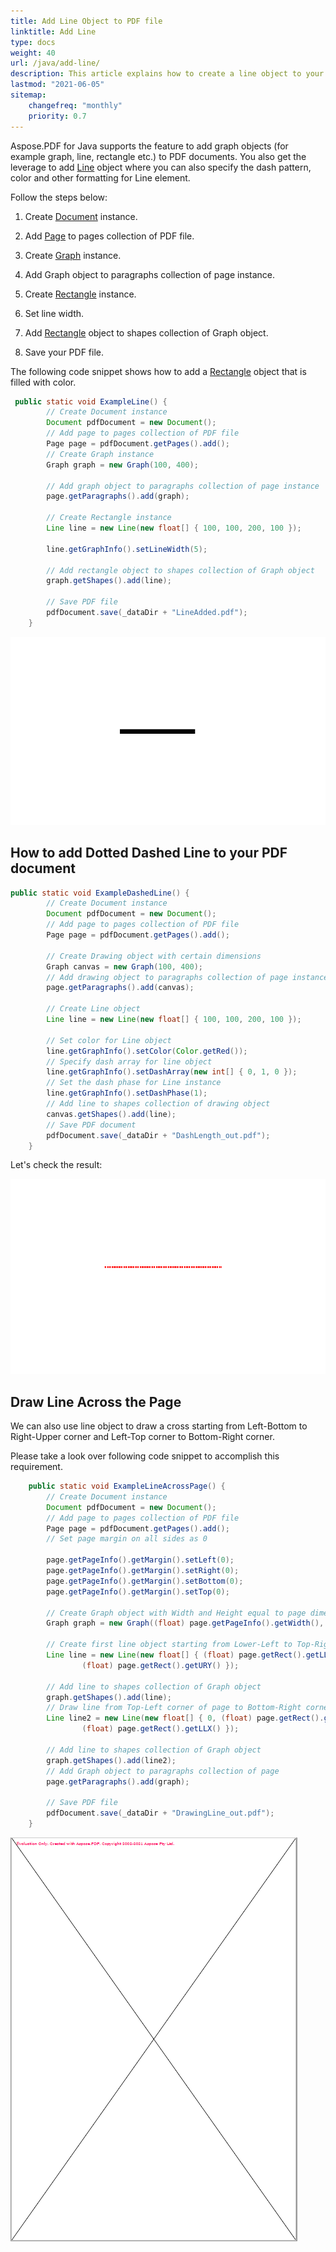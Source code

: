 ```yaml
---
title: Add Line Object to PDF file
linktitle: Add Line
type: docs
weight: 40
url: /java/add-line/
description: This article explains how to create a line object to your PDF using Aspose.PDF for Java.
lastmod: "2021-06-05"
sitemap:
    changefreq: "monthly"
    priority: 0.7
---
```


Aspose.PDF for Java supports the feature to add graph objects (for example graph, line, rectangle etc.) to PDF documents. You also get the leverage to add [Line](https://apireference.aspose.com/pdf/java/com.aspose.pdf.drawing/Line) object where you can also specify the dash pattern, color and other formatting for Line element.

Follow the steps below:

1. Create [Document](https://apireference.aspose.com/pdf/java/com.aspose.pdf/Document) instance.

1. Add [Page](https://apireference.aspose.com/pdf/java/com.aspose.pdf/Page) to pages collection of PDF file.

1. Create [Graph](https://apireference.aspose.com/pdf/java/com.aspose.pdf.drawing/Graph) instance.

1. Add Graph object to paragraphs collection of page instance.

1. Create [Rectangle](https://apireference.aspose.com/java/pdf/com.aspose.pdf/Rectangle) instance.

1. Set line width.

1. Add [Rectangle](https://apireference.aspose.com/java/pdf/com.aspose.pdf/Rectangle) object to shapes collection of Graph object.

1. Save your PDF file.

The following code snippet shows how to add a [Rectangle](https://apireference.aspose.com/java/pdf/com.aspose.pdf/Rectangle) object that is filled with color.

```java
 public static void ExampleLine() {
        // Create Document instance
        Document pdfDocument = new Document();
        // Add page to pages collection of PDF file
        Page page = pdfDocument.getPages().add();
        // Create Graph instance
        Graph graph = new Graph(100, 400);

        // Add graph object to paragraphs collection of page instance
        page.getParagraphs().add(graph);

        // Create Rectangle instance
        Line line = new Line(new float[] { 100, 100, 200, 100 });
        
        line.getGraphInfo().setLineWidth(5);
        
        // Add rectangle object to shapes collection of Graph object
        graph.getShapes().add(line);

        // Save PDF file
        pdfDocument.save(_dataDir + "LineAdded.pdf");
    }
```

![Add Line](add_line.png)

## How to add Dotted Dashed Line to your PDF document

```java
public static void ExampleDashedLine() {
        // Create Document instance
        Document pdfDocument = new Document();
        // Add page to pages collection of PDF file
        Page page = pdfDocument.getPages().add();

        // Create Drawing object with certain dimensions
        Graph canvas = new Graph(100, 400);
        // Add drawing object to paragraphs collection of page instance
        page.getParagraphs().add(canvas);

        // Create Line object
        Line line = new Line(new float[] { 100, 100, 200, 100 });

        // Set color for Line object
        line.getGraphInfo().setColor(Color.getRed());
        // Specify dash array for line object
        line.getGraphInfo().setDashArray(new int[] { 0, 1, 0 });
        // Set the dash phase for Line instance
        line.getGraphInfo().setDashPhase(1);
        // Add line to shapes collection of drawing object
        canvas.getShapes().add(line);
        // Save PDF document
        pdfDocument.save(_dataDir + "DashLength_out.pdf");
    }
```

Let's check the result:

![Dashed Line](dash_line.png)

## Draw Line Across the Page

We can also use line object to draw a cross starting from Left-Bottom to Right-Upper corner and Left-Top corner to Bottom-Right corner.

Please take a look over following code snippet to accomplish this requirement.

```java
    public static void ExampleLineAcrossPage() {
        // Create Document instance
        Document pdfDocument = new Document();
        // Add page to pages collection of PDF file
        Page page = pdfDocument.getPages().add();
        // Set page margin on all sides as 0

        page.getPageInfo().getMargin().setLeft(0);
        page.getPageInfo().getMargin().setRight(0);
        page.getPageInfo().getMargin().setBottom(0);
        page.getPageInfo().getMargin().setTop(0);

        // Create Graph object with Width and Height equal to page dimensions
        Graph graph = new Graph((float) page.getPageInfo().getWidth(), (float) page.getPageInfo().getHeight());

        // Create first line object starting from Lower-Left to Top-Right corner of page
        Line line = new Line(new float[] { (float) page.getRect().getLLX(), 0, (float) page.getPageInfo().getWidth(),
                (float) page.getRect().getURY() });

        // Add line to shapes collection of Graph object
        graph.getShapes().add(line);
        // Draw line from Top-Left corner of page to Bottom-Right corner of page
        Line line2 = new Line(new float[] { 0, (float) page.getRect().getURY(), (float) page.getPageInfo().getWidth(),
                (float) page.getRect().getLLX() });

        // Add line to shapes collection of Graph object
        graph.getShapes().add(line2);
        // Add Graph object to paragraphs collection of page
        page.getParagraphs().add(graph);

        // Save PDF file
        pdfDocument.save(_dataDir + "DrawingLine_out.pdf");
    }
```

![Drawing Line](draw_line.png)

